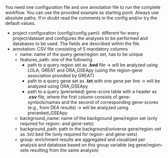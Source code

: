 You need one configuration file and one annotation file to run the complete workflow. You can use the provided example as starting point. Always use absolute paths. If in doubt read the comments in the config and/or try the default values.

- project configuration (config/config.yaml): different for every project/dataset and configures the analyses to be performed and databases to be used. The fields are described within the file.
- annotation: CSV file consisting of 5 mandatory columns
    - name: name of the query gene/region set, has to be unique
    - features_path: one of the following
        - path to a query region set as **.bed** file -> will be analyzed using LOLA, GREAT and ORA_GSEApy (using the region-gene association provided by GREAT)
        - path to a query gene set as **.txt** with one gene per line -> will be analyzed using ORA_GSEApy
        - path to a query (preranked) gene-score table with a header as **.csv** file, where the first column consists of gene-symbols/names and the second of corresponding gene-scores (e.g., from DEA results) -> will be analyzed using preranked_GSEApy
    - background_name: name of the background gene/region set (only required for region- and gene-sets)
    - background_path: path to the background/universe gene/region-set as .txt/.bed file (only required for region- and gene-sets)
    - group: enrichment results are aggregated and visualized per analysis and database based on this group variable (eg gene/region-sets resulting from the same analysis)
